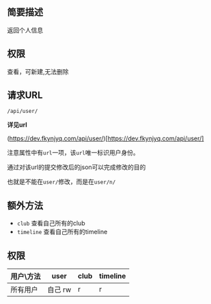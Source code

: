 
    
## 简要描述

返回个人信息 

## 权限

查看，可新建,无法删除

## 请求URL

`/api/user/`

  
**详见url**

(https://dev.fkynjyq.com/api/user/)[https://dev.fkynjyq.com/api/user/]


注意属性中有`url`一项，该`url`唯一标识用户身份。

通过对该url的提交修改后的json可以完成修改的目的

也就是不能在`user/`修改，而是在`user/n/`

## 额外方法

- `club` 查看自己所有的club
- `timeline` 查看自己所有的timeline

## 权限

| 用户\方法 | user | club | timeline |
| --------- | --------- | ---- | -------- |
| 所有用户  | 自己 rw   | r    | r        |